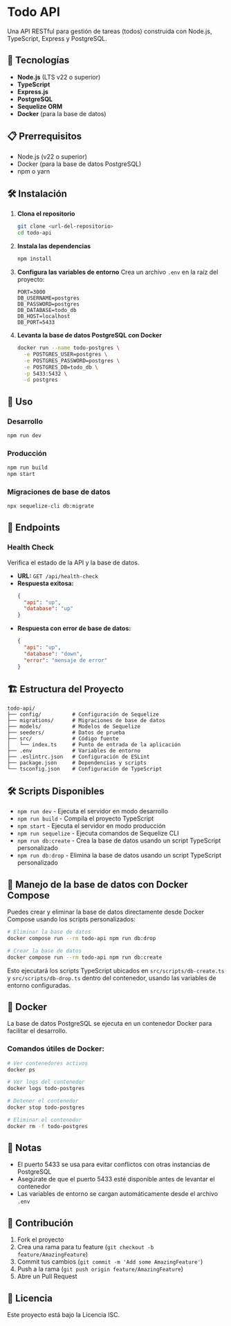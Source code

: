 # Todo API

Una API RESTful para gestión de tareas (todos) construida con Node.js, TypeScript, Express y PostgreSQL.

## 🚀 Tecnologías

- **Node.js** (LTS v22 o superior)
- **TypeScript**
- **Express.js**
- **PostgreSQL**
- **Sequelize ORM**
- **Docker** (para la base de datos)

## 📋 Prerrequisitos

- Node.js (v22 o superior)
- Docker (para la base de datos PostgreSQL)
- npm o yarn

## 🛠️ Instalación

1. **Clona el repositorio**

   ```bash
   git clone <url-del-repositorio>
   cd todo-api
   ```

2. **Instala las dependencias**

   ```bash
   npm install
   ```

3. **Configura las variables de entorno**
   Crea un archivo `.env` en la raíz del proyecto:

   ```env
   PORT=3000
   DB_USERNAME=postgres
   DB_PASSWORD=postgres
   DB_DATABASE=todo_db
   DB_HOST=localhost
   DB_PORT=5433
   ```

4. **Levanta la base de datos PostgreSQL con Docker**
   ```bash
   docker run --name todo-postgres \
     -e POSTGRES_USER=postgres \
     -e POSTGRES_PASSWORD=postgres \
     -e POSTGRES_DB=todo_db \
     -p 5433:5432 \
     -d postgres
   ```

## 🚀 Uso

### Desarrollo

```bash
npm run dev
```

### Producción

```bash
npm run build
npm start
```

### Migraciones de base de datos

```bash
npx sequelize-cli db:migrate
```

## 📡 Endpoints

### Health Check

Verifica el estado de la API y la base de datos.

- **URL:** `GET /api/health-check`
- **Respuesta exitosa:**
  ```json
  {
    "api": "up",
    "database": "up"
  }
  ```
- **Respuesta con error de base de datos:**
  ```json
  {
    "api": "up",
    "database": "down",
    "error": "mensaje de error"
  }
  ```

## 🏗️ Estructura del Proyecto

```
todo-api/
├── config/          # Configuración de Sequelize
├── migrations/      # Migraciones de base de datos
├── models/          # Modelos de Sequelize
├── seeders/         # Datos de prueba
├── src/             # Código fuente
│   └── index.ts     # Punto de entrada de la aplicación
├── .env             # Variables de entorno
├── .eslintrc.json   # Configuración de ESLint
├── package.json     # Dependencias y scripts
└── tsconfig.json    # Configuración de TypeScript
```

## 🛠️ Scripts Disponibles

- `npm run dev` - Ejecuta el servidor en modo desarrollo
- `npm run build` - Compila el proyecto TypeScript
- `npm start` - Ejecuta el servidor en modo producción
- `npm run sequelize` - Ejecuta comandos de Sequelize CLI
- `npm run db:create` - Crea la base de datos usando un script TypeScript personalizado
- `npm run db:drop` - Elimina la base de datos usando un script TypeScript personalizado

## 🐳 Manejo de la base de datos con Docker Compose

Puedes crear y eliminar la base de datos directamente desde Docker Compose usando los scripts personalizados:

```bash
# Eliminar la base de datos
docker compose run --rm todo-api npm run db:drop

# Crear la base de datos
docker compose run --rm todo-api npm run db:create
```

Esto ejecutará los scripts TypeScript ubicados en `src/scripts/db-create.ts` y `src/scripts/db-drop.ts` dentro del contenedor, usando las variables de entorno configuradas.

## 🐳 Docker

La base de datos PostgreSQL se ejecuta en un contenedor Docker para facilitar el desarrollo.

### Comandos útiles de Docker:

```bash
# Ver contenedores activos
docker ps

# Ver logs del contenedor
docker logs todo-postgres

# Detener el contenedor
docker stop todo-postgres

# Eliminar el contenedor
docker rm -f todo-postgres
```

## 📝 Notas

- El puerto 5433 se usa para evitar conflictos con otras instancias de PostgreSQL
- Asegúrate de que el puerto 5433 esté disponible antes de levantar el contenedor
- Las variables de entorno se cargan automáticamente desde el archivo `.env`

## 🤝 Contribución

1. Fork el proyecto
2. Crea una rama para tu feature (`git checkout -b feature/AmazingFeature`)
3. Commit tus cambios (`git commit -m 'Add some AmazingFeature'`)
4. Push a la rama (`git push origin feature/AmazingFeature`)
5. Abre un Pull Request

## 📄 Licencia

Este proyecto está bajo la Licencia ISC.
